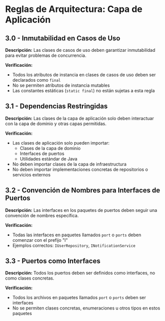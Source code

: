 # Reglas de Arquitectura: Capa de Aplicación

## 3.0 - Inmutabilidad en Casos de Uso

**Descripción:** Las clases de casos de uso deben garantizar inmutabilidad para evitar problemas de concurrencia.

**Verificación:**
- Todos los atributos de instancia en clases de casos de uso deben ser declarados como `final`
- No se permiten atributos de instancia mutables
- Las constantes estáticas (`static final`) no están sujetas a esta regla

## 3.1 - Dependencias Restringidas

**Descripción:** Las clases de la capa de aplicación solo deben interactuar con la capa de dominio y otras capas permitidas.

**Verificación:**
- Las clases de aplicación solo pueden importar:
  - Clases de la capa de dominio
  - Interfaces de puertos
  - Utilidades estándar de Java
- No deben importar clases de la capa de infraestructura
- No deben importar implementaciones concretas de repositorios o servicios externos

## 3.2 - Convención de Nombres para Interfaces de Puertos

**Descripción:** Las interfaces en los paquetes de puertos deben seguir una convención de nombres específica.

**Verificación:**
- Todas las interfaces en paquetes llamados `port` o `ports` deben comenzar con el prefijo "I"
- Ejemplos correctos: `IUserRepository`, `INotificationService`

## 3.3 - Puertos como Interfaces

**Descripción:** Todos los puertos deben ser definidos como interfaces, no como clases concretas.

**Verificación:**
- Todos los archivos en paquetes llamados `port` o `ports` deben ser interfaces
- No se permiten clases concretas, enumeraciones u otros tipos en estos paquetes